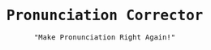 <h1 align='center'>
   <samp>Pronunciation Corrector</samp>
</h1>
<p align = "center">
  <samp>"Make Pronunciation Right Again!"</samp>
</p>
